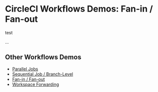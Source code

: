 # CircleCI Workflows Demos: Fan-in / Fan-out

test

...

## Other Workflows Demos

* [Parallel Jobs](https://github.com/CircleCI-Public/circleci-demo-workflows/tree/parallel-jobs)
* [Sequential Job / Branch-Level](https://github.com/CircleCI-Public/circleci-demo-workflows/tree/sequential-branch-filter)
* [Fan-in / Fan-out](https://github.com/CircleCI-Public/circleci-demo-workflows/tree/fan-in-fan-out)
* [Workspace Forwarding](https://github.com/CircleCI-Public/circleci-demo-workflows/tree/workspace-forwarding)
